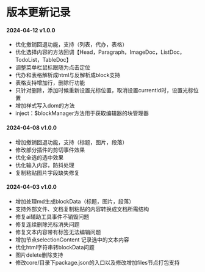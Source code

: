 # 版本更新记录

#### 2024-04-12 v1.0.0
- 优化撤销回退功能，支持（列表，代办，表格）
- 优化选择内容的方法回调【Head，Paragraph，ImageDoc，ListDoc，TodoList，TableDoc】
- 调整菜单栏鼠标跟随为点击定位
- 代办和表格解析成html与反解析成block支持
- 表格支持增加行，删除行功能
- 只针对删除，添加时候重新设置光标位置，取消设置currentId时，设置光标位置
- 增加样式写入dom的方法
- inject：$blockManager方法用于获取编辑器的块管理器


#### 2024-04-08 v1.0.0
- 增加撤销回退功能，支持（标题，图片，段落）
- 修改部分插件的剪切事件效果
- 优化全选的选中效果
- 优化输入内容，防抖处理
- 复制粘贴图片字段缺失修复


#### 2024-04-03 v1.0.0
- 增加处理md生成blockData（标题，图片，段落）
- 支持外部文件、文档复制粘贴的内容转换成文档所需结构
- 修复ai辅助工具事件不销毁问题
- 修复连续删除光标消失问题
- 修复文本内容带有标签无法编辑问题
- 增加节点selectionContent 记录选中的文本内容
- 优化html字符串转blockData问题
- 图片delete删除支持
- 修改core/目录下package.json的入口以及修改增加files节点打包支持







